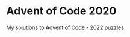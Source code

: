 # Advent of Code 2020

My solutions to [Advent of Code - 2022](https://adventofcode.com/2022/) puzzles